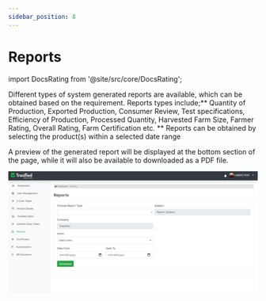 ```yaml
---
sidebar_position: 8
---
```


# Reports
import DocsRating from '@site/src/core/DocsRating';

Different types of system generated reports are available, which can be obtained based on the requirement. Reports types include;** Quantity of Production, Exported Production, Consumer Review, Test specifications, Efficiency of Production, Processed Quantity, Harvested Farm Size, Farmer Rating, Overall Rating, Farm Certification etc. **
Reports can be obtained by selecting the product(s) within a selected date range

A preview of the generated report will be displayed at the bottom section of the page, while it will also be available to downloaded as a PDF file.

![MarineGEO circle logo](../../static/img/reports1.png "MarineGEO logo")



<DocsRating pageName="reports"/>

